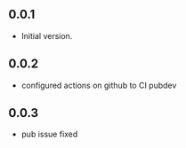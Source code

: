 ## 0.0.1

- Initial version.

## 0.0.2

- configured actions on github to CI pubdev

## 0.0.3

- pub issue fixed
